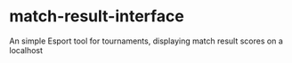 # match-result-interface
An simple Esport tool for tournaments, displaying match result scores on a localhost
